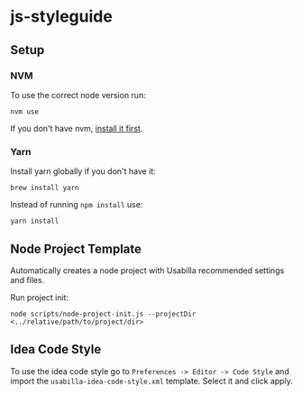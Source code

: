 # js-styleguide

## Setup
### NVM 

To use the correct node version run:
```
nvm use
```

If you don't have nvm, [install it first](https://github.com/creationix/nvm).

### Yarn

Install yarn globally if you don't have it:
```
brew install yarn
``` 

Instead of running `npm install` use:
```
yarn install
```

## Node Project Template

Automatically creates a node project with Usabilla recommended settings and files.

Run project init: 
```
node scripts/node-project-init.js --projectDir <../relative/path/to/project/dir>
```

## Idea Code Style

To use the idea code style go to `Preferences -> Editor -> Code Style` and import the `usabilla-idea-code-style.xml` template. Select it and click apply.
